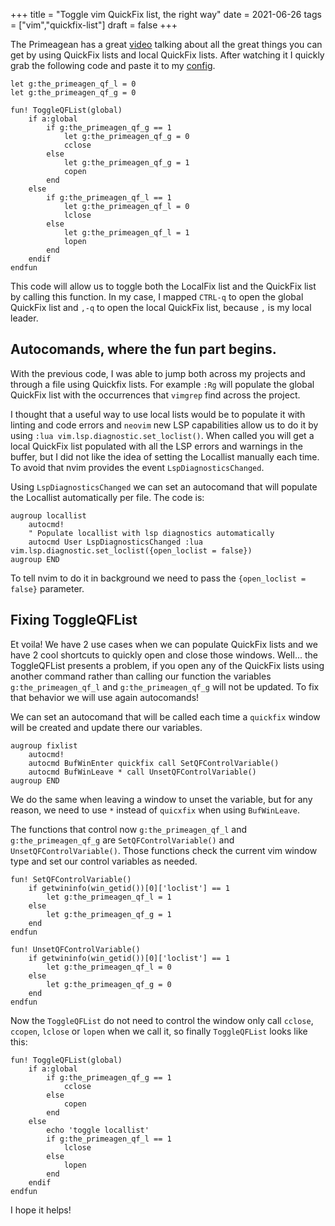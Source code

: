 +++
title = "Toggle vim QuickFix list, the right way"
date = 2021-06-26
tags = ["vim","quickfix-list"]
draft = false
+++

The Primeagean has a great [video](https://www.youtube.com/watch?v=IoyW8XYGqjM) talking about all the great 
things you can get by using QuickFix lists and local QuickFix lists. After watching it I quickly grab the following 
code and paste it to my [config](https://github.com/rafaelleru/dotfiles/tree/master/config/nvim).

```viml
let g:the_primeagen_qf_l = 0
let g:the_primeagen_qf_g = 0

fun! ToggleQFList(global)
    if a:global
        if g:the_primeagen_qf_g == 1
            let g:the_primeagen_qf_g = 0
            cclose
        else
            let g:the_primeagen_qf_g = 1
            copen
        end
    else
        if g:the_primeagen_qf_l == 1
            let g:the_primeagen_qf_l = 0
            lclose
        else
            let g:the_primeagen_qf_l = 1
            lopen
        end
    endif
endfun
```

This code will allow us to toggle both the LocalFix list and the QuickFix list by calling this function. In my
case, I mapped `CTRL-q` to open the global QuickFix list and `,-q` to open the local QuickFix list, because `,`
is my local leader.

## Autocomands, where the fun part begins.

With the previous code, I was able to jump both across my projects and through a file using Quickfix lists. For
example `:Rg` will populate the global QuickFix list with the occurrences that `vimgrep` find across the project.

I thought that a useful way to use local lists would be to populate it with linting and code errors and `neovim`
new LSP capabilities allow us to do it  by using `:lua vim.lsp.diagnostic.set_loclist()`. When called you will
get a local QuickFix list populated with all the LSP errors and warnings in the buffer, but I did not like the 
idea of setting the Locallist manually each time. To avoid that nvim provides the event `LspDiagnosticsChanged`.

Using `LspDiagnosticsChanged` we can set an autocomand that will populate the Locallist automatically per file.
The code is:

```viml
augroup locallist
    autocmd!
    " Populate locallist with lsp diagnostics automatically 
    autocmd User LspDiagnosticsChanged :lua vim.lsp.diagnostic.set_loclist({open_loclist = false})
augroup END
```

To tell nvim to do it in background we need to pass the `{open_loclist = false}`  parameter.

## Fixing ToggleQFList

Et voila! We have 2 use cases when we can populate QuickFix lists and we have 2 cool shortcuts to quickly open
and close those windows. Well...  the ToggleQFList presents a problem, if you open any of the QuickFix lists 
using another command rather than calling our function the variables `g:the_primeagen_qf_l` and `g:the_primeagen_qf_g`
will not be updated.  To fix that behavior we will use again autocomands!

We can set an autocomand that will be called each time a `quickfix` window will be created and update there our
variables. 

```viml
augroup fixlist
    autocmd!
    autocmd BufWinEnter quickfix call SetQFControlVariable()
    autocmd BufWinLeave * call UnsetQFControlVariable()
augroup END
```

We do the same when leaving a window to unset the variable, but for any reason, we need to use `*` instead of 
`quicxfix` when using `BufWinLeave`.

The functions that control now  `g:the_primeagen_qf_l` and `g:the_primeagen_qf_g` are `SetQFControlVariable()`
and `UnsetQFControlVariable()`. Those functions check the current vim window type and set our control variables
as needed.  

```viml
fun! SetQFControlVariable()
    if getwininfo(win_getid())[0]['loclist'] == 1
        let g:the_primeagen_qf_l = 1
    else
        let g:the_primeagen_qf_g = 1
    end
endfun

fun! UnsetQFControlVariable()
    if getwininfo(win_getid())[0]['loclist'] == 1
        let g:the_primeagen_qf_l = 0
    else
        let g:the_primeagen_qf_g = 0
    end
endfun
```

Now the `ToggleQFList` do not need to control the window only call `cclose`, `ccopen`, `lclose` or `lopen`
when we call it, so finally `ToggleQFList` looks like this:

```viml
fun! ToggleQFList(global)
    if a:global
        if g:the_primeagen_qf_g == 1
            cclose
        else
            copen
        end
    else
        echo 'toggle locallist'
        if g:the_primeagen_qf_l == 1
            lclose
        else
            lopen
        end
    endif
endfun
```

I hope it helps!
